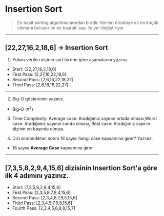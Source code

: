 # Insertion Sort  
> En basit sorting algoritmalarından biridir.
> Verilen örüntüye ait en küçük elemanı buluyor ve en baştaki sayı ile yer değiştiriyor.
--------------
## [22,27,16,2,18,6] -> Insertion Sort

1. Yukarı verilen dizinin sort türüne göre aşamalarını yazınız.

* Start:         [22,27,16,2,18,6]
* First Pass:   [2,27,16,22,18,6]
* Second Pass:  [2,6,16,22,18,27]
* Third Pass:   [2,6,16,18,22,27]

----------

2. Big-O gösterimini yazınız.

* Big-O ($n^2$) 

3. Time Complexity: Average case: Aradığımız sayının ortada olması,Worst case: Aradığımız sayının sonda olması, Best case: Aradığımız sayının dizinin en başında olması.

4. Dizi sıralandıktan sonra 18 sayısı hangi case kapsamına girer? Yazınız.
* 18 sayısı **Average Case** kapsamına girer 
----------

## [7,3,5,8,2,9,4,15,6] dizisinin Insertion Sort'a göre ilk 4 adımını yazınız.

* Start:         [7,3,5,8,2,9,4,15,6]
* First Pass:   [2,3,5,8,7,9,4,15,6]
* Second Pass:  [2,3,4,8,7,9,5,15,6]
* Third Pass:   [2,3,4,5,7,9,8,15,6]
* Fourth Pass:  [2,3,4,5,6,9,8,15,7]